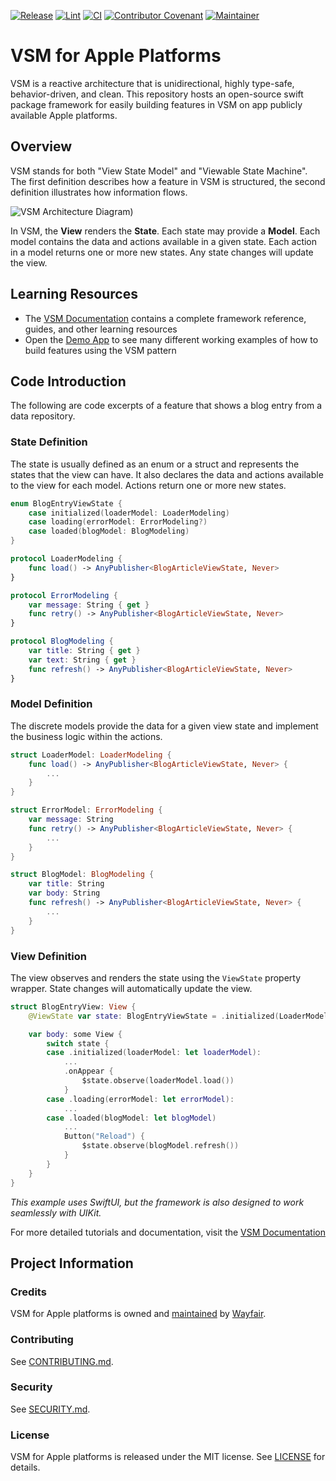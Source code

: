 [![Release](https://img.shields.io/github/v/release/wayfair/vsm-ios?display_name=tag)](CHANGELOG.md)
[![Lint](https://github.com/wayfair/vsm-ios/actions/workflows/lint.yml/badge.svg?branch=main)](https://github.com/wayfair/vsm-ios/actions/workflows/lint.yml)
[![CI](https://github.com/wayfair/vsm-ios/actions/workflows/ci.yml/badge.svg?branch=main)](https://github.com/wayfair/vsm-ios/actions/workflows/ci.yml)
[![Contributor Covenant](https://img.shields.io/badge/Contributor%20Covenant-2.0-4baaaa.svg)](CODE_OF_CONDUCT.md)
[![Maintainer](https://img.shields.io/badge/Maintainer-Wayfair-7F187F)](https://wayfair.github.io)

# VSM for Apple Platforms

VSM is a reactive architecture that is unidirectional, highly type-safe, behavior-driven, and clean. This repository hosts an open-source swift package framework for easily building features in VSM on app publicly available Apple platforms.

## Overview

VSM stands for both "View State Model" and "Viewable State Machine". The first definition describes how a feature in VSM is structured, the second definition illustrates how information flows.

![VSM Architecture Diagram](Sources/VSM/Documentation.docc/Resources/vsm-diagram.png))

In VSM, the **View** renders the **State**. Each state may provide a **Model**. Each model contains the data and actions available in a given state. Each action in a model returns one or more new states. Any state changes will update the view.

## Learning Resources

- The [VSM Documentation](https://wayfair.github.io/vsm-ios/documentation/vsm/) contains a complete framework reference, guides, and other learning resources
- Open the [Demo App](Demos/Shopping) to see many different working examples of how to build features using the VSM pattern

## Code Introduction

The following are code excerpts of a feature that shows a blog entry from a data repository.

### State Definition

The state is usually defined as an enum or a struct and represents the states that the view can have. It also declares the data and actions available to the view for each model. Actions return one or more new states.

```swift
enum BlogEntryViewState {
    case initialized(loaderModel: LoaderModeling)
    case loading(errorModel: ErrorModeling?)
    case loaded(blogModel: BlogModeling)
}

protocol LoaderModeling {
    func load() -> AnyPublisher<BlogArticleViewState, Never>
}

protocol ErrorModeling {
    var message: String { get }
    func retry() -> AnyPublisher<BlogArticleViewState, Never>
}

protocol BlogModeling {
    var title: String { get }
    var text: String { get }
    func refresh() -> AnyPublisher<BlogArticleViewState, Never>
}
```

### Model Definition

The discrete models provide the data for a given view state and implement the business logic within the actions.

```swift
struct LoaderModel: LoaderModeling {
    func load() -> AnyPublisher<BlogArticleViewState, Never> {
        ...
    }
}

struct ErrorModel: ErrorModeling {
    var message: String
    func retry() -> AnyPublisher<BlogArticleViewState, Never> {
        ...
    }
}

struct BlogModel: BlogModeling {
    var title: String
    var body: String
    func refresh() -> AnyPublisher<BlogArticleViewState, Never> {
        ...
    }
}
```

### View Definition

The view observes and renders the state using the `ViewState` property wrapper. State changes will automatically update the view.

```swift
struct BlogEntryView: View {
    @ViewState var state: BlogEntryViewState = .initialized(LoaderModel())

    var body: some View {
        switch state {
        case .initialized(loaderModel: let loaderModel):            
            ...
            .onAppear { 
                $state.observe(loaderModel.load())
            }
        case .loading(errorModel: let errorModel):
            ...
        case .loaded(blogModel: let blogModel)
            ...
            Button("Reload") {
                $state.observe(blogModel.refresh())
            }
        }
    }
}
```

_This example uses SwiftUI, but the framework is also designed to work seamlessly with UIKit._

For more detailed tutorials and documentation, visit the [VSM Documentation](https://wayfair.github.io/vsm-ios/documentation/vsm/)

## Project Information

### Credits

VSM for Apple platforms is owned and [maintained](MAINTAINERS.md) by [Wayfair](https://www.wayfair.com/).

### Contributing

See [CONTRIBUTING.md](CONTRIBUTING.md).

### Security

See [SECURITY.md](SECURITY.md).

### License

VSM for Apple platforms is released under the MIT license. See [LICENSE](LICENSE) for details.
